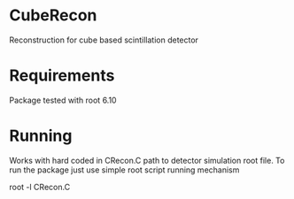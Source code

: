 # CubeRecon
Reconstruction for cube based scintillation detector

# Requirements 

Package tested with root 6.10

# Running
 
Works with hard coded in CRecon.C path to detector simulation root file. To run the package just use simple root script running mechanism 

root -l CRecon.C
